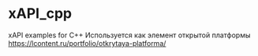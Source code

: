 # xAPI_cpp
xAPI examples for C++
Используется как элемент открытой платформы https://lcontent.ru/portfolio/otkrytaya-platforma/

